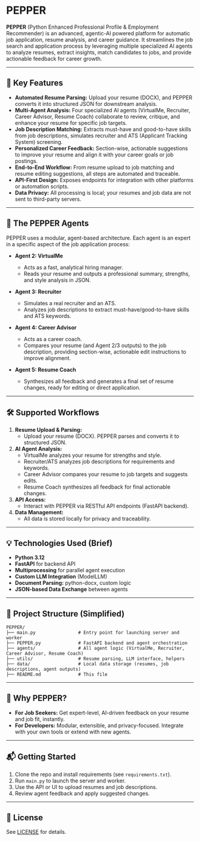 
# PEPPER

**PEPPER** (Python Enhanced Professional Profile & Employment Recommender) is an advanced, agentic-AI powered platform for automatic job application, resume analysis, and career guidance. It streamlines the job search and application process by leveraging multiple specialized AI agents to analyze resumes, extract insights, match candidates to jobs, and provide actionable feedback for career growth.

---

## 🚀 Key Features

- **Automated Resume Parsing:** Upload your resume (DOCX), and PEPPER converts it into structured JSON for downstream analysis.
- **Multi-Agent Analysis:** Four specialized AI agents (VirtualMe, Recruiter, Career Advisor, Resume Coach) collaborate to review, critique, and enhance your resume for specific job targets.
- **Job Description Matching:** Extracts must-have and good-to-have skills from job descriptions, simulates recruiter and ATS (Applicant Tracking System) screening.
- **Personalized Career Feedback:** Section-wise, actionable suggestions to improve your resume and align it with your career goals or job postings.
- **End-to-End Workflow:** From resume upload to job matching and resume editing suggestions, all steps are automated and traceable.
- **API-First Design:** Exposes endpoints for integration with other platforms or automation scripts.
- **Data Privacy:** All processing is local; your resumes and job data are not sent to third-party servers.

---

## 🧠 The PEPPER Agents

PEPPER uses a modular, agent-based architecture. Each agent is an expert in a specific aspect of the job application process:

- **Agent 2: VirtualMe**
	- Acts as a fast, analytical hiring manager.
	- Reads your resume and outputs a professional summary, strengths, and style analysis in JSON.

- **Agent 3: Recruiter**
	- Simulates a real recruiter and an ATS.
	- Analyzes job descriptions to extract must-have/good-to-have skills and ATS keywords.

- **Agent 4: Career Advisor**
	- Acts as a career coach.
	- Compares your resume (and Agent 2/3 outputs) to the job description, providing section-wise, actionable edit instructions to improve alignment.

- **Agent 5: Resume Coach**
	- Synthesizes all feedback and generates a final set of resume changes, ready for editing or direct application.

---

## 🛠️ Supported Workflows

1. **Resume Upload & Parsing:**
	 - Upload your resume (DOCX). PEPPER parses and converts it to structured JSON.
2. **AI Agent Analysis:**
	 - VirtualMe analyzes your resume for strengths and style.
	 - Recruiter/ATS analyzes job descriptions for requirements and keywords.
	 - Career Advisor compares your resume to job targets and suggests edits.
	 - Resume Coach synthesizes all feedback for final actionable changes.
3. **API Access:**
	 - Interact with PEPPER via RESTful API endpoints (FastAPI backend).
4. **Data Management:**
	 - All data is stored locally for privacy and traceability.

---

## 💡 Technologies Used (Brief)

- **Python 3.12**
- **FastAPI** for backend API
- **Multiprocessing** for parallel agent execution
- **Custom LLM Integration** (ModelLLM)
- **Document Parsing:** python-docx, custom logic
- **JSON-based Data Exchange** between agents

---

## 📁 Project Structure (Simplified)

```
PEPPER/
├── main.py                # Entry point for launching server and worker
├── PEPPER.py              # FastAPI backend and agent orchestration
├── agents/                # All agent logic (VirtualMe, Recruiter, Career Advisor, Resume Coach)
├── utils/                 # Resume parsing, LLM interface, helpers
├── data/                  # Local data storage (resumes, job descriptions, agent outputs)
├── README.md              # This file
```

---

## 📣 Why PEPPER?

- **For Job Seekers:** Get expert-level, AI-driven feedback on your resume and job fit, instantly.
- **For Developers:** Modular, extensible, and privacy-focused. Integrate with your own tools or extend with new agents.

---

## 📬 Getting Started

1. Clone the repo and install requirements (see `requirements.txt`).
2. Run `main.py` to launch the server and worker.
3. Use the API or UI to upload resumes and job descriptions.
4. Review agent feedback and apply suggested changes.

---

## 📝 License

See [LICENSE](LICENSE) for details.
